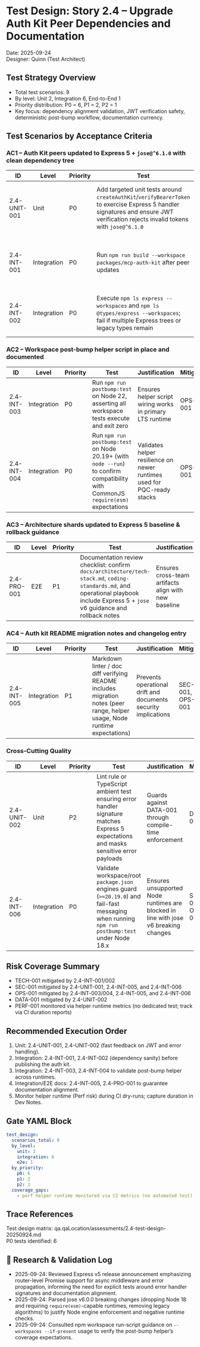 # Test Design: Story 2.4 – Upgrade Auth Kit Peer Dependencies and Documentation

Date: 2025-09-24  
Designer: Quinn (Test Architect)

## Test Strategy Overview
- Total test scenarios: 9
- By level: Unit 2, Integration 6, End-to-End 1
- Priority distribution: P0 = 6, P1 = 2, P2 = 1
- Key focus: dependency alignment validation, JWT verification safety, deterministic post-bump workflow, documentation currency.

## Test Scenarios by Acceptance Criteria

### AC1 – Auth Kit peers updated to Express 5 + `jose@^6.1.0` with clean dependency tree

| ID | Level | Priority | Test | Justification | Mitigates |
|----|-------|----------|------|---------------|-----------|
| 2.4-UNIT-001 | Unit | P0 | Add targeted unit tests around `createAuthKit`/`verifyBearerToken` to exercise Express 5 handler signatures and ensure JWT verification rejects invalid tokens with `jose@^6.1.0` | Pure logic within auth kit, fast feedback; guards against SEC-001 | SEC-001 |
| 2.4-INT-001 | Integration | P0 | Run `npm run build --workspace packages/mcp-auth-kit` after peer updates | Validates TypeScript build with new peers and removal of Express 4 types | TECH-001 |
| 2.4-INT-002 | Integration | P0 | Execute `npm ls express --workspaces` and `npm ls @types/express --workspaces`; fail if multiple Express trees or legacy types remain | Detects lingering Express 4 dependencies across workspace | TECH-001 |

### AC2 – Workspace post-bump helper script in place and documented

| ID | Level | Priority | Test | Justification | Mitigates |
|----|-------|----------|------|---------------|-----------|
| 2.4-INT-003 | Integration | P0 | Run `npm run postbump:test` on Node 22, asserting all workspace tests execute and exit zero | Ensures helper script wiring works in primary LTS runtime | OPS-001 |
| 2.4-INT-004 | Integration | P0 | Run `npm run postbump:test` on Node 20.19+ (with `node --run`) to confirm compatibility with CommonJS `require(esm)` expectations | Validates helper resilience on newer runtimes used for PQC-ready stacks | OPS-001 |

### AC3 – Architecture shards updated to Express 5 baseline & rollback guidance

| ID | Level | Priority | Test | Justification | Mitigates |
|----|-------|----------|------|---------------|-----------|
| 2.4-PRO-001 | E2E | P1 | Documentation review checklist: confirm `docs/architecture/tech-stack.md`, `coding-standards.md`, and operational playbook include Express 5 + `jose` v6 guidance and rollback notes | Ensures cross-team artifacts align with new baseline | OPS-001 |

### AC4 – Auth kit README migration notes and changelog entry

| ID | Level | Priority | Test | Justification | Mitigates |
|----|-------|----------|------|---------------|-----------|
| 2.4-INT-005 | Integration | P1 | Markdown linter / doc diff verifying README includes migration notes (peer range, helper usage, Node runtime expectations) | Prevents operational drift and documents security implications | SEC-001, OPS-001 |

### Cross-Cutting Quality

| ID | Level | Priority | Test | Justification | Mitigates |
|----|-------|----------|------|---------------|-----------|
| 2.4-UNIT-002 | Unit | P2 | Lint rule or TypeScript ambient test ensuring error handler signature matches Express 5 expectations and masks sensitive error payloads | Guards against DATA-001 through compile-time enforcement | DATA-001 |
| 2.4-INT-006 | Integration | P0 | Validate workspace/root `package.json` engines guard (`>=20.19.0`) and fail-fast messaging when running `npm run postbump:test` under Node 18.x | Ensures unsupported Node runtimes are blocked in line with jose v6 breaking changes | SEC-001, OPS-001 |

## Risk Coverage Summary
- TECH-001 mitigated by 2.4-INT-001/002
- SEC-001 mitigated by 2.4-UNIT-001, 2.4-INT-005, and 2.4-INT-006
- OPS-001 mitigated by 2.4-INT-003/004, 2.4-INT-005, and 2.4-INT-006
- DATA-001 mitigated by 2.4-UNIT-002
- PERF-001 monitored via helper runtime metrics (no dedicated test; track via CI duration reports)

## Recommended Execution Order
1. Unit: 2.4-UNIT-001, 2.4-UNIT-002 (fast feedback on JWT and error handling).
2. Integration: 2.4-INT-001, 2.4-INT-002 (dependency sanity) before publishing the auth kit.
3. Integration: 2.4-INT-003, 2.4-INT-004 to validate post-bump helper across runtimes.
4. Integration/E2E docs: 2.4-INT-005, 2.4-PRO-001 to guarantee documentation alignment.
5. Monitor helper runtime (Perf risk) during CI dry-runs; capture duration in Dev Notes.

## Gate YAML Block
```yaml
test_design:
  scenarios_total: 9
  by_level:
    unit: 2
    integration: 6
    e2e: 1
  by_priority:
    p0: 6
    p1: 2
    p2: 1
  coverage_gaps:
    - perf helper runtime monitored via CI metrics (no automated test)
```

## Trace References
Test design matrix: qa.qaLocation/assessments/2.4-test-design-20250924.md  
P0 tests identified: 6

## 🔬 Research & Validation Log
- 2025-09-24: Reviewed Express v5 release announcement emphasizing router-level Promise support for async middleware and error propagation, informing the need for explicit tests around error handler signatures and documentation alignment.
- 2025-09-24: Parsed jose v6.0.0 breaking changes (dropping Node 18 and requiring `require(esm)`-capable runtimes, removing legacy algorithms) to justify Node engine enforcement and negative runtime checks.
- 2025-09-24: Consulted npm workspace run-script guidance on `--workspaces --if-present` usage to verify the post-bump helper’s coverage expectations.
